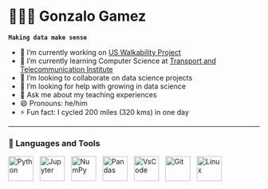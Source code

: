 # 👨🏻‍💻 Gonzalo Gamez

**`Making data make sense`**

- 🔭 I’m currently working on [US Walkability Project](https://github.com/Takosaga/us_walkability) 
- 🌱 I’m currently learning Computer Science at [Transport and Telecommunication Institute](https://tsi.lv/study_programmes/double-degree-in-computer-sciencedata-analytics-and-artificial-intelligence/)
- 👯 I’m looking to collaborate on data science projects
- 🤔 I’m looking for help with growing in data science
- 💬 Ask me about my teaching experiences
- 😄 Pronouns: he/him
- ⚡ Fun fact: I cycled 200 miles (320 kms) in one day

---

### 🧰 Languages and Tools
<img align="left" alt="Python" width="50px" style="padding-right:10px;" src="https://cdn.jsdelivr.net/gh/devicons/devicon/icons/python/python-original-wordmark.svg" />
<img align="left" alt="Jupyter" width="50px" style="padding-right:10px;" src="https://cdn.jsdelivr.net/gh/devicons/devicon/icons/jupyter/jupyter-original-wordmark.svg" />
<img align="left" alt="NumPy" width="50px" style="padding-right:10px;" src="https://cdn.jsdelivr.net/gh/devicons/devicon/icons/numpy/numpy-original-wordmark.svg" />
<img align="left" alt="Pandas" width="50px" style="padding-right:10px;" src="https://cdn.jsdelivr.net/gh/devicons/devicon/icons/pandas/pandas-original-wordmark.svg" />
<img align="left" alt="VsCode" width="50px" style="padding-right:10px;" src="https://cdn.jsdelivr.net/gh/devicons/devicon/icons/vscode/vscode-original-wordmark.svg" />
<img align="left" alt="Git" width="50px" style="padding-right:10px;" src="https://cdn.jsdelivr.net/gh/devicons/devicon/icons/git/git-plain-wordmark.svg" />
<img align="left" alt="Linux" width="50px" style="padding-right:10px;" src="https://cdn.jsdelivr.net/gh/devicons/devicon/icons/linux/linux-original.svg" />

<br />
